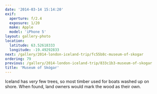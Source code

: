 ```yaml
---
date: '2014-03-14 15:14:20'
exif:
  aperture: f/2.4
  exposure: 1/20
  make: Apple
  model: 'iPhone 5'
layout: gallery-photo
location:
  latitude: 63.52618333
  longitude: -19.49292833
next: /gallery/2014-london-iceland-trip/fc55b8c-museum-of-skogar
ordering: 79
previous: /gallery/2014-london-iceland-trip/833c1b3-museum-of-skogar
title: 'Museum of Skógar'
---
```


Iceland has *very* few trees, so most timber used for boats washed up on shore. When found, land owners would mark the wood as their own.
